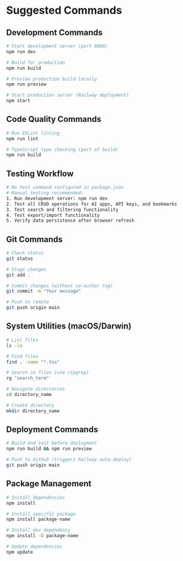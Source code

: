 # Suggested Commands

## Development Commands
```bash
# Start development server (port 8080)
npm run dev

# Build for production
npm run build

# Preview production build locally
npm run preview

# Start production server (Railway deployment)
npm start
```

## Code Quality Commands
```bash
# Run ESLint linting
npm run lint

# TypeScript type checking (part of build)
npm run build
```

## Testing Workflow
```bash
# No test command configured in package.json
# Manual testing recommended:
1. Run development server: npm run dev
2. Test all CRUD operations for AI apps, API keys, and bookmarks
3. Test search and filtering functionality
4. Test export/import functionality
5. Verify data persistence after browser refresh
```

## Git Commands
```bash
# Check status
git status

# Stage changes
git add .

# Commit changes (without co-author tag)
git commit -m "Your message"

# Push to remote
git push origin main
```

## System Utilities (macOS/Darwin)
```bash
# List files
ls -la

# Find files
find . -name "*.tsx"

# Search in files (use ripgrep)
rg "search_term"

# Navigate directories
cd directory_name

# Create directory
mkdir directory_name
```

## Deployment Commands
```bash
# Build and test before deployment
npm run build && npm run preview

# Push to GitHub (triggers Railway auto-deploy)
git push origin main
```

## Package Management
```bash
# Install dependencies
npm install

# Install specific package
npm install package-name

# Install dev dependency
npm install -D package-name

# Update dependencies
npm update
```